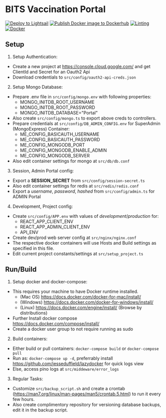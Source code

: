 # BITS Vaccination Portal

[![Deploy to Lightsail](https://github.com/mohitdmak/BITS_Vaccination_Portal/actions/workflows/deploy.yml/badge.svg)](https://github.com/mohitdmak/BITS_Vaccination_Portal/actions/workflows/deploy.yml)
[![Publish Docker image to Dockerhub](https://github.com/mohitdmak/BITS_Vaccination_Portal/actions/workflows/docker-image.yml/badge.svg)](https://github.com/mohitdmak/BITS_Vaccination_Portal/actions/workflows/docker-image.yml)
[![Linting](https://github.com/mohitdmak/BITS_Vaccination_Portal/actions/workflows/lint.yml/badge.svg)](https://github.com/mohitdmak/BITS_Vaccination_Portal/actions/workflows/lint.yml)
[![Docker](https://badgen.net/badge/icon/docker?icon=dockerhub&label=ContainerRegistry)](https://hub.docker.com/r/mohitdmak/bits_vaccination_portal)

## Setup
1. Setup Authentication:
  * Create a new project at https://console.cloud.google.com/ and get ClientId and Secret for an Oauth2 Api
  * Download credentials to `src/config/oauth2-api-creds.json`
2. Setup Mongo Database:
  * Prepare .env file in `src/config/mongo.env` with following properties:
    - MONGO_INITDB_ROOT_USERNAME
    - MONGO_INITDB_ROOT_PASSWORD
    - MONGO_INITDB_DATABASE="Portal"
  * Also create `src/config/mongo.ts` to export above creds to controllers.
  * Prepare credentials at `src/config/DB_ADMIN_CONFIG.env` for SuperAdmin (MongoExpress) Container:
    - ME_CONFIG_BASICAUTH_USERNAME
    - ME_CONFIG_BASICAUTH_PASSWORD
    - ME_CONFIG_MONGODB_PORT
    - ME_CONFIG_MONGODB_ENABLE_ADMIN
    - ME_CONFIG_MONGODB_SERVER
  * Also edit container settings for mongo at `src/db/db.conf`
3. Session, Admin Portal config:
  * Export a **SESSION_SECRET** from `src/config/session-secret.ts`
  * Also edit container settings for redis at `src/redis/redis.conf`
  * Export a *username*, *password*, *hashed* from  `src/config/admin.ts` for ADMIN Portal
4. Development, Project config:
  * Create `src/config/APP.env` with values of *development*/*production* for:
    - REACT_APP_CLIENT_ENV
    - REACT_APP_ADMIN_CLIENT_ENV
    - API_ENV
  * Create dev/prod web server config at `src/nginx/nginx.conf`
  * The respective docker containers will use Hosts and Build settings as specified in this file.
  * Edit current project constants/settings at `src/setup_project.ts`

## Run/Build
1. Setup docker and docker-compose: 
  * This requires your machine to have Docker runtime installed.
    - (Mac OS) https://docs.docker.com/docker-for-mac/install/
    - (Windows) https://docs.docker.com/docker-for-windows/install/
    - (Linux) https://docs.docker.com/engine/install/ (Browse by distributions)
  * Further Install docker compose https://docs.docker.com/compose/install/
  * Create a docker user group to not require running as sudo
2. Build containers:
  - Either build or pull containers: `docker-compose build` or `docker-compose pull`
  - Run as: `docker-compose up -d`, preferrably install https://github.com/jesseduffield/lazydocker for quick logs view
  - Else, access pino logs at `src/middeware/error_logs`
3. Regular Tasks:
  * Customize `src/backup_script.sh` and create a crontab (https://man7.org/linux/man-pages/man5/crontab.5.html) to run it every few hours.
  * Also create complimentory repository for versioning database backups, edit it in the backup script.
